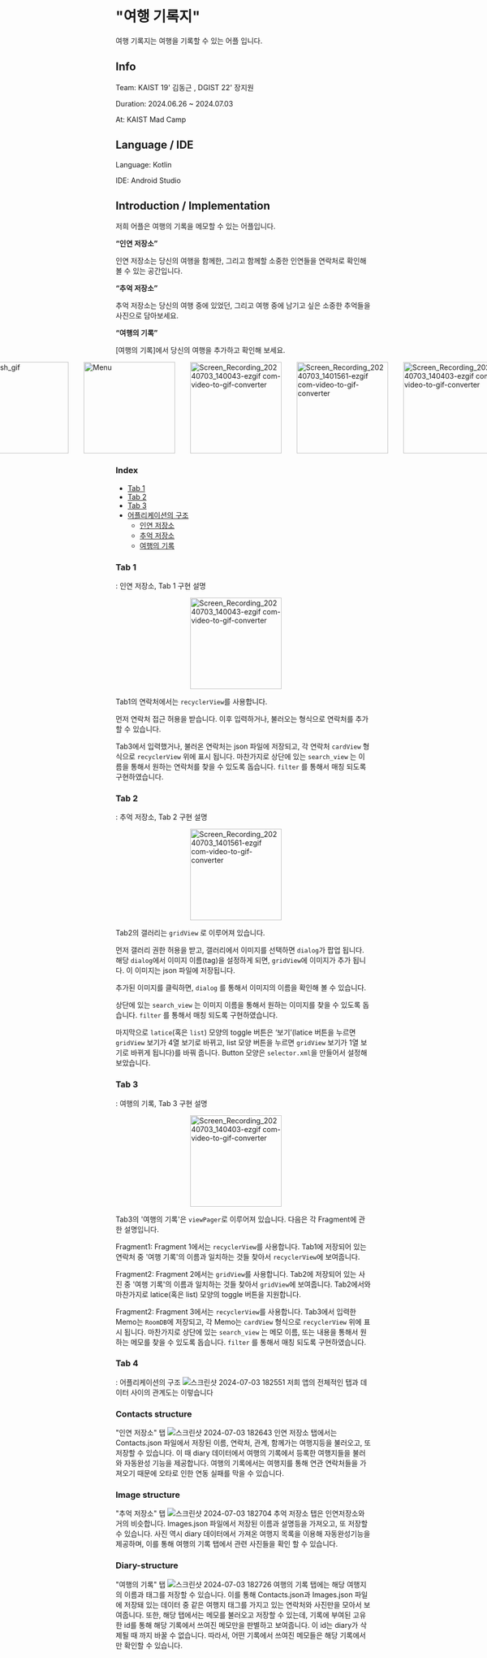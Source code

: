 # "여행 기록지"

여행 기록지는 여행을 기록할 수 있는 어플 입니다.

## Info

Team: KAIST 19' 김동근 , DGIST 22' 장지원

Duration: 2024.06.26 ~ 2024.07.03

At: KAIST Mad Camp

## Language / IDE

Language: Kotlin

IDE: Android Studio

## Introduction / Implementation

<p>저희 어플은 여행의 기록을 메모할 수 있는 어플입니다.</p>   


**“인연 저장소”**

인연 저장소는 당신의 여행을 함께한, 그리고 함께할 소중한 인연들을 연락처로 확인해볼 수 있는 공간입니다.

**“추억 저장소”**

추억 저장소는 당신의 여행 중에 있었던, 그리고 여행 중에 남기고 싶은 소중한 추억들을 사진으로 담아보세요.

**“여행의 기록”**

[여행의 기록]에서 당신의 여행을 추가하고 확인해 보세요.


  
<div style="display: flex; flex-wrap: nowrap; justify-content: center;">
    <img src="https://github.com/JANGJIWONEDA/MadCamp_Project1/assets/133734191/a39c6dac-1566-4980-b733-1b0b92dc30c7" alt="splash_gif" width="180" style="margin-right: 30px;">
    <img src="https://github.com/JANGJIWONEDA/MadCamp_Project1/assets/133734191/2f59af74-59ae-4ce0-9313-2db8c6099b85" alt="Menu" width="180" style="margin-right: 30px;">
    <img src="https://github.com/JANGJIWONEDA/MadCamp_Project1/assets/133734191/44201ea5-81a7-4cdf-894e-fe3c519c2a47" alt="Screen_Recording_20240703_140043-ezgif com-video-to-gif-converter" width="180" style="margin-right: 30px;">
    <img src="https://github.com/JANGJIWONEDA/MadCamp_Project1/assets/133734191/a5add5f3-0cc0-412f-aa2f-512489678412" alt="Screen_Recording_20240703_1401561-ezgif com-video-to-gif-converter" width="180" style="margin-right: 30px;">
    <img src="https://github.com/JANGJIWONEDA/MadCamp_Project1/assets/133734191/af395c11-66e3-4047-990c-453c1b96f532" alt="Screen_Recording_20240703_140403-ezgif com-video-to-gif-converter" width="180" style="margin-right: 30px;">
</div>  

### Index
- [Tab 1](#Tab-1)
- [Tab 2](#Tab-2)
- [Tab 3](#Tab-3)
- [어플리케이션의 구조](#Tab-4)
  - [인연 저장소](#Contacts_structure)
  - [추억 저장소](#Image-structure)
  - [여행의 기록](#Diary-structure)

### Tab 1
: 인연 저장소, Tab 1 구현 설명
<div style="display: flex; flex-wrap: nowrap; justify-content: center;">
    <img src="https://github.com/JANGJIWONEDA/MadCamp_Project1/assets/133734191/44201ea5-81a7-4cdf-894e-fe3c519c2a47" alt="Screen_Recording_20240703_140043-ezgif com-video-to-gif-converter" width="180" style="margin-right: 30px;">
</div>

Tab1의 연락처에서는 `recyclerView`를 사용합니다. 

먼저 연락처 접근 허용을 받습니다. 이후 입력하거나, 불러오는 형식으로 연락처를 추가할 수 있습니다.

Tab3에서 입력했거나, 불러온 연락처는 json 파일에 저장되고, 각 연락처 `cardView` 형식으로 `recyclerView` 위에 표시 됩니다. 마찬가지로 상단에 있는 `search_view` 는 이름을 통해서 원하는 연락처를 찾을 수 있도록 돕습니다. `filter` 를 통해서 매칭 되도록 구현하였습니다.


### Tab 2
: 추억 저장소, Tab 2 구현 설명
<div style="display: flex; flex-wrap: nowrap; justify-content: center;">
    <img src="https://github.com/JANGJIWONEDA/MadCamp_Project1/assets/133734191/a5add5f3-0cc0-412f-aa2f-512489678412" alt="Screen_Recording_20240703_1401561-ezgif com-video-to-gif-converter" width="180" style="margin-right: 30px;">
</div>

Tab2의 갤러리는 `gridView` 로 이루어져 있습니다.  

먼저 갤러리 권한 허용을 받고, 갤러리에서 이미지를 선택하면 `dialog`가 팝업 됩니다. 해당 `dialog`에서 이미지 이름(tag)을 설정하게 되면, `gridView`에 이미지가 추가 됩니다. 이 이미지는 json 파일에 저장됩니다.

추가된 이미지를 클릭하면, `dialog` 를 통해서 이미지의 이름을 확인해 볼 수 있습니다.

상단에 있는 `search_view` 는 이미지 이름을 통해서 원하는 이미지를 찾을 수 있도록 돕습니다. `filter` 를 통해서 매칭 되도록 구현하였습니다.

마지막으로 `latice`(혹은 `list`) 모양의 toggle 버튼은 ‘보기’(latice 버튼을 누르면 `gridView` 보기가 4열 보기로 바뀌고, list 모양 버튼을 누르면 `gridView` 보기가 1열 보기로  바뀌게 됩니다)를 바꿔 줍니다.  Button 모양은 `selector.xml`을 만들어서 설정해 보았습니다.

### Tab 3
: 여행의 기록, Tab 3 구현 설명
<div style="display: flex; flex-wrap: nowrap; justify-content: center;">
    <img src="https://github.com/JANGJIWONEDA/MadCamp_Project1/assets/133734191/af395c11-66e3-4047-990c-453c1b96f532" alt="Screen_Recording_20240703_140403-ezgif com-video-to-gif-converter" width="180" style="margin-right: 30px;">
</div>

Tab3의 '여행의 기록'은 `viewPager`로 이루어져 있습니다. 다음은 각 Fragment에 관한 설명입니다.

  
Fragment1: Fragment 1에서는 `recyclerView`를 사용합니다. Tab1에 저장되어 있는 연락처 중 '여행 기록'의 이름과 일치하는 것들 찾아서 `recyclerView`에 보여줍니다. 

Fragment2: Fragment 2에서는 `gridView`를 사용합니다. Tab2에 저장되어 있는 사진 중 '여행 기록'의 이름과 일치하는 것들 찾아서 `gridView`에 보여줍니다. Tab2에서와 마찬가지로  latice(혹은 list) 모양의 toggle 버튼을 지원합니다.

Fragment2: Fragment 3에서는 `recyclerView`를 사용합니다. Tab3에서 입력한 Memo는 `RoomDB`에 저장되고, 각 Memo는 `cardView` 형식으로 `recyclerView` 위에 표시 됩니다. 마찬가지로 상단에 있는 `search_view` 는 메모 이름, 또는 내용을 통해서 원하는 메모를 찾을 수 있도록 돕습니다. `filter` 를 통해서 매칭 되도록 구현하였습니다.






### Tab 4
  : 어플리케이션의 구조
  ![스크린샷 2024-07-03 182551](https://github.com/JANGJIWONEDA/MadCamp_Project1/assets/85298954/fa849e11-6906-46ee-adbc-2a8f3a3d5a9f)
저희 앱의 전체적인 탭과 데이터 사이의 관계도는 이렇습니다

### Contacts structure
"인연 저장소" 탭
![스크린샷 2024-07-03 182643](https://github.com/JANGJIWONEDA/MadCamp_Project1/assets/85298954/66c28eb8-2173-4253-9cf1-e08abc493af9)
인연 저장소 탭에서는 Contacts.json 파일에서 저장된 이름, 연락처, 관계, 함께가는 여행지등을 불러오고, 또 저장할 수 있습니다.
이 때 diary 데이터에서 여행의 기록에서 등록한 여행지들을 불러와 자동완성 기능을 제공합니다. 여행의 기록에서는 여행지를 통해 연관 연락처들을 가져오기 때문에
오타로 인한 연동 실패를 막을 수 있습니다.

### Image structure
"추억 저장소" 탭
![스크린샷 2024-07-03 182704](https://github.com/JANGJIWONEDA/MadCamp_Project1/assets/85298954/6397d1bd-e975-4d08-a492-3f4a54f3dae3)
추억 저장소 탭은 인연저장소와 거의 비슷합니다. Images.json 파일에서 저장된 이름과 설명등을 가져오고, 또 저장할 수 있습니다.
사진 역시 diary 데이터에서 가져온 여행지 목록을 이용해 자동완성기능을 제공하며, 이를 통해 여행의 기록 탭에서 관련 사진들을 확인 할 수 있습니다.

### Diary-structure
"여행의 기록" 탭
![스크린샷 2024-07-03 182726](https://github.com/JANGJIWONEDA/MadCamp_Project1/assets/85298954/a024160f-ab2c-4d58-a2ce-db11a4bc39a5)
여행의 기록 탭에는 해당 여행지의 이름과 태그를 저장할 수 있습니다. 이를 통해 Contacts.json과 Images.json 파일에 저장돼 있는 데이터 중 같은 여행지 태그를 가지고 있는 연락처와 사진만을 모아서 보여줍니다. 또한, 해당 탭에서는 메모를 불러오고 저장할 수 있는데, 기록에 부여된 고유한 id를 통해 해당 기록에서 쓰여진 메모만을 판별하고 보여줍니다. 이 id는 diary가 삭제될 때 까지 바꿀 수 없습니다. 따라서, 어떤 기록에서 쓰여진 메모들은 해당 기록에서만 확인할 수 있습니다. 
